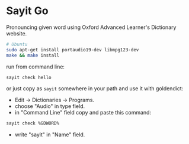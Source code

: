 # Sayit Go
Pronouncing given word using Oxford Advanced Learner's Dictionary website.  

``` bash
# Ubuntu
sudo apt-get install portaudio19-dev libmpg123-dev
make && make install
```

run from command line:
``` bash
sayit check hello
```
or just copy as `sayit` somewhere in your path and use it with goldendict:
- Edit -> Dictionaries -> Programs.
- choose "Audio" in type field.
- in "Command Line" field copy and paste this command:
``` bash
sayit check %GDWORD%
```
- write "sayit" in "Name" field.

